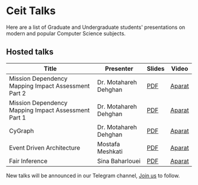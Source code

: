 
# Ceit Talks
Here are a list of Graduate and Undergraduate students' presentations on modern and popular Computer Science subjects. 
## Hosted talks
|Title|Presenter|Slides|Video|
|--|--|--|--|
|Mission Dependency Mapping  Impact Assessment Part 2|Dr. Motahareh Dehghan| [PDF](https://github.com/CEIT-SSC/Talks/blob/master/slides/Mission%20Dependency%20Mapping%20Impact%20Assessment.pdf) | [Aparat](https://aparat.com/v/RFKhw) |
|Mission Dependency Mapping  Impact Assessment Part 1|Dr. Motahareh Dehghan| [PDF](https://github.com/CEIT-SSC/Talks/blob/master/slides/Mission%20Dependency%20Mapping%20Impact%20Assessment.pdf) | [Aparat](https://aparat.com/v/j4wL6)|
|CyGraph|Dr. Motahareh Dehghan| [PDF](https://github.com/CEIT-SSC/Talks/blob/master/slides/cygraph.pdf) | [Aparat](https://www.aparat.com/v/cTA7P?playlist=682772) |
|Event Driven Architecture|Mostafa Meshkati| [PDF](https://github.com/CEIT-SSC/Talks/blob/master/slides/event-driven.pdf) | [Aparat](https://www.aparat.com/v/YyL8Q) |
|Fair Inference|Sina Baharlouei| [PDF](https://github.com/CEIT-SSC/Talks/blob/master/slides/Renyi%20Fair%20Inference.pdf) | [Aparat](https://www.aparat.com/v/AZdaW) |


New talks will be announced in our Telegram channel, [Join us](https://t.me/ceit_ssc) to follow.

